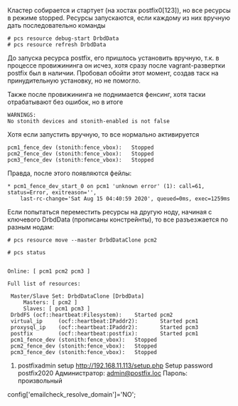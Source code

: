 Кластер собирается и стартует (на хостах postfix0\[123\]), но все ресурсы в режиме stopped.
Ресурсы запускаются, если каждому из них вручную дать последовательно команды
```
# pcs resource debug-start DrbdData
# pcs resource refresh DrbdData
```
До запуска ресурса postfix, его пришлось установить вручную, т.к. в процессе провижининга он исчез, хотя сразу после vagrant-развертки postfix был в наличии. Пробовал обойти этот момент, создав таск на принудительную установку, но не помогло.


Также после провижининга не поднимается фенсинг, хотя таски отрабатывают без ошибок, но в итоге
```
WARNINGS:
No stonith devices and stonith-enabled is not false
```
Хотя если запустить вручную, то все нормально активируется
```
pcm1_fence_dev (stonith:fence_vbox):   Stopped
pcm2_fence_dev (stonith:fence_vbox):   Stopped
pcm3_fence_dev (stonith:fence_vbox):   Stopped
```
Правда, после этого появляются фейлы:
```
* pcm1_fence_dev_start_0 on pcm1 'unknown error' (1): call=61, status=Error, exitreason='',
    last-rc-change='Sat Aug 15 04:40:59 2020', queued=0ms, exec=1259ms
```

Если попытаться переместить ресурсы на другую ноду, начиная с ключевого DrbdData (прописаны констрейнты), то все разъезжается по разным нодам:
```
# pcs resource move --master DrbdDataClone pcm2
```

```
# pcs status


Online: [ pcm1 pcm2 pcm3 ]

Full list of resources:

 Master/Slave Set: DrbdDataClone [DrbdData]
     Masters: [ pcm2 ]
     Slaves: [ pcm1 pcm3 ]
 DrbdFS (ocf::heartbeat:Filesystem):    Started pcm2
 virtual_ip     (ocf::heartbeat:IPaddr2):       Started pcm1
 proxysql_ip    (ocf::heartbeat:IPaddr2):       Started pcm3
 postfix        (ocf::heartbeat:postfix):       Started pcm1
 pcm1_fence_dev (stonith:fence_vbox):   Stopped
 pcm2_fence_dev (stonith:fence_vbox):   Stopped
 pcm3_fence_dev (stonith:fence_vbox):   Stopped
```











1. postfixadmin setup
http://192.168.11.113/setup.php
Setup password postfix2020
Администратор: admin@postfix.loc
Пароль: произвольный


config['emailcheck_resolve_domain']='NO';
